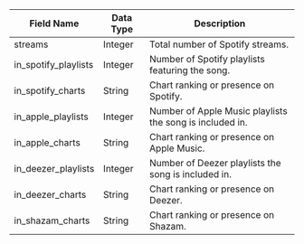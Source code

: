 | Field Name             | Data Type | Description                                                  |
|------------------------|-----------|--------------------------------------------------------------|
| streams                | Integer   | Total number of Spotify streams.                             |
| in_spotify_playlists   | Integer   | Number of Spotify playlists featuring the song.              |
| in_spotify_charts      | String    | Chart ranking or presence on Spotify.                        |
| in_apple_playlists     | Integer   | Number of Apple Music playlists the song is included in.     |
| in_apple_charts        | String    | Chart ranking or presence on Apple Music.                    |
| in_deezer_playlists    | Integer   | Number of Deezer playlists the song is included in.          |
| in_deezer_charts       | String    | Chart ranking or presence on Deezer.                         |
| in_shazam_charts       | String    | Chart ranking or presence on Shazam.                         |
